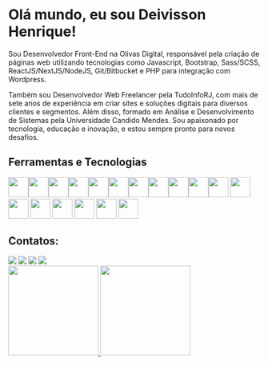 # Olá mundo, eu sou Deivisson Henrique!

Sou Desenvolvedor Front-End na Olivas Digital, responsável pela criação de páginas web utilizando tecnologias como Javascript, Bootstrap, Sass/SCSS, ReactJS/NextJS/NodeJS, Git/Bitbucket e PHP para integração com Wordpress.

Também sou Desenvolvedor Web Freelancer pela TudoInfoRJ, com mais de sete anos de experiência em criar sites e soluções digitais para diversos clientes e segmentos. Além disso, formado em Análise e Desenvolvimento de Sistemas pela Universidade Candido Mendes. Sou apaixonado por tecnologia, educação e inovação, e estou sempre pronto para novos desafios.

## Ferramentas e Tecnologias
<img src="https://cdn.jsdelivr.net/gh/devicons/devicon/icons/bootstrap/bootstrap-original.svg" width=40/><img src="https://cdn.jsdelivr.net/gh/devicons/devicon/icons/css3/css3-original-wordmark.svg" width=40/><img src="https://cdn.jsdelivr.net/gh/devicons/devicon/icons/git/git-original.svg" width=40/><img src="https://cdn.jsdelivr.net/gh/devicons/devicon/icons/html5/html5-original-wordmark.svg" width=40/><img src="https://cdn.jsdelivr.net/gh/devicons/devicon/icons/javascript/javascript-original.svg" width=40/><img src="https://cdn.jsdelivr.net/gh/devicons/devicon/icons/nodejs/nodejs-original.svg" width=40/><img src="https://cdn.jsdelivr.net/gh/devicons/devicon/icons/php/php-original.svg" width=40/><img src="https://cdn.jsdelivr.net/gh/devicons/devicon/icons/python/python-original-wordmark.svg" width=40/><img src="https://cdn.jsdelivr.net/gh/devicons/devicon/icons/react/react-original.svg" width=40/><img src="https://cdn.jsdelivr.net/gh/devicons/devicon/icons/wordpress/wordpress-original.svg" width=40/><img src="https://cdn.jsdelivr.net/gh/devicons/devicon/icons/mysql/mysql-original-wordmark.svg" width=40/> <img src="https://cdn.jsdelivr.net/gh/devicons/devicon@latest/icons/babel/babel-original.svg" width=40 /> 
<img src="https://cdn.jsdelivr.net/gh/devicons/devicon@latest/icons/bitbucket/bitbucket-original-wordmark.svg" width=40 /> <img src="https://cdn.jsdelivr.net/gh/devicons/devicon@latest/icons/docker/docker-plain-wordmark.svg" width=40 /> <img src="https://cdn.jsdelivr.net/gh/devicons/devicon@latest/icons/nextjs/nextjs-original.svg" width=40 /> <img src="https://cdn.jsdelivr.net/gh/devicons/devicon@latest/icons/postman/postman-original.svg" width=40 /> <img src="https://cdn.jsdelivr.net/gh/devicons/devicon@latest/icons/sass/sass-original.svg" width=40 /> <img src="https://cdn.jsdelivr.net/gh/devicons/devicon@latest/icons/tailwindcss/tailwindcss-original-wordmark.svg" width=40 /> 

## Contatos:

<div>
<a href="https://instagram.com/profhdeivisson" target="_blank"><img src="https://img.shields.io/badge/-Instagram-%23E4405F?style=for-the-badge&logo=instagram&logoColor=white" target="_blank"></a>
<a href = "mailto:profhdeivisson@yahoo.com"><img src="https://img.shields.io/badge/Gmail-D14836?style=for-the-badge&logo=gmail&logoColor=white" target="_blank"></a>
<a href="https://www.linkedin.com/in/profhdeivisson" target="_blank"><img src="https://img.shields.io/badge/-LinkedIn-%230077B5?style=for-the-badge&logo=linkedin&logoColor=white" target="_blank"></a> <a href="https://profhdeivisson.github.io" target="_blank"><img src="https://img.shields.io/badge/-Meu%20Portfólio-lightgrey?style=for-the-badge"></a>
</div>

<div>
<a href="https://github.com/profhdeivisson">
<img height="180em" src="https://github-readme-stats.vercel.app/api/top-langs/?username=profhdeivisson&layout=compact&langs_count=7&theme=dracula"/>
<img height="180em" src="https://github-readme-stats.vercel.app/api?username=profhdeivisson&show_icons=true&theme=dracula&include_all_commits=true&count_private=true"/>
</div>
